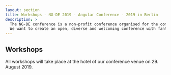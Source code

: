 ```yaml
---
layout: section
title: Workshops - NG-DE 2019 - Angular Conference - 2019 in Berlin 
description: >
  The NG-DE conference is a non-profit conference organised for the community, by the community.
  We want to create an open, diverse and welcoming conference with fantastic speakers and a warm and friendly environment. 
---
```


## Workshops

All workshops will take place at the hotel of our conference venue on 29. August 2019. 